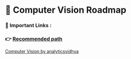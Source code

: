 # 🔰 Computer Vision Roadmap

### 🔗 Important Links : 

### 👉 [Recommended path](https://www.mltut.com/how-to-learn-computer-vision/)
[Computer Vision by analyticsvidhya](https://www.analyticsvidhya.com/blog/2020/01/computer-vision-learning-path-2020/)
